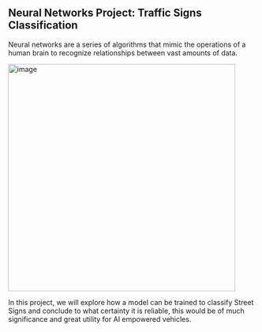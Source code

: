 ## Neural Networks Project: Traffic Signs Classification

Neural networks are a series of algorithms that mimic the operations of a human brain to recognize relationships between vast amounts of data.

<img width="460" alt="image" src="https://user-images.githubusercontent.com/92883393/151543979-5be3968e-d60a-4c29-abba-401437cb6768.png">

In this project, we will explore how a model can be trained to classify Street Signs and conclude to what certainty it is reliable, this would be of much significance and great utility for AI empowered vehicles.



